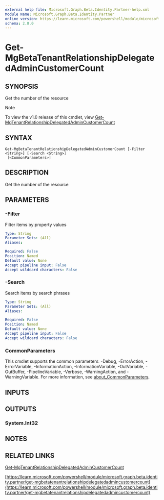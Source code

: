 ```yaml
---
external help file: Microsoft.Graph.Beta.Identity.Partner-help.xml
Module Name: Microsoft.Graph.Beta.Identity.Partner
online version: https://learn.microsoft.com/powershell/module/microsoft.graph.beta.identity.partner/get-mgbetatenantrelationshipdelegatedadmincustomercount
schema: 2.0.0
---
```


# Get-MgBetaTenantRelationshipDelegatedAdminCustomerCount

## SYNOPSIS
Get the number of the resource

> [!NOTE]
> To view the v1.0 release of this cmdlet, view [Get-MgTenantRelationshipDelegatedAdminCustomerCount](/powershell/module/Microsoft.Graph.Identity.Partner/Get-MgTenantRelationshipDelegatedAdminCustomerCount?view=graph-powershell-1.0)

## SYNTAX

```
Get-MgBetaTenantRelationshipDelegatedAdminCustomerCount [-Filter <String>] [-Search <String>]
 [<CommonParameters>]
```

## DESCRIPTION
Get the number of the resource

## PARAMETERS

### -Filter
Filter items by property values

```yaml
Type: String
Parameter Sets: (All)
Aliases:

Required: False
Position: Named
Default value: None
Accept pipeline input: False
Accept wildcard characters: False
```

### -Search
Search items by search phrases

```yaml
Type: String
Parameter Sets: (All)
Aliases:

Required: False
Position: Named
Default value: None
Accept pipeline input: False
Accept wildcard characters: False
```

### CommonParameters
This cmdlet supports the common parameters: -Debug, -ErrorAction, -ErrorVariable, -InformationAction, -InformationVariable, -OutVariable, -OutBuffer, -PipelineVariable, -Verbose, -WarningAction, and -WarningVariable. For more information, see [about_CommonParameters](http://go.microsoft.com/fwlink/?LinkID=113216).

## INPUTS

## OUTPUTS

### System.Int32
## NOTES

## RELATED LINKS
[Get-MgTenantRelationshipDelegatedAdminCustomerCount](/powershell/module/Microsoft.Graph.Identity.Partner/Get-MgTenantRelationshipDelegatedAdminCustomerCount?view=graph-powershell-1.0)

[https://learn.microsoft.com/powershell/module/microsoft.graph.beta.identity.partner/get-mgbetatenantrelationshipdelegatedadmincustomercount](https://learn.microsoft.com/powershell/module/microsoft.graph.beta.identity.partner/get-mgbetatenantrelationshipdelegatedadmincustomercount)



